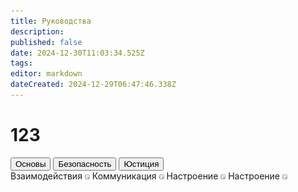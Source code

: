 ```yaml
---
title: Руководства
description: 
published: false
date: 2024-12-30T11:03:34.525Z
tags: 
editor: markdown
dateCreated: 2024-12-29T06:47:46.338Z
---
```


# 123
<div class="nav-panel center br">
  <!--  -->
  <div class="nav-panel__nav-tabs flex-clmn br-child padding-bl">
    <button class="nav-link active">Основы</button>
    <button class="nav-link">Безопасность</button>
    <button class="nav-link">Юстиция</button>
  </div>
  <!--  -->
  <div class="nav-panel__tab-panels br-child padding-bl">
    <div class="tab-panel">
      <a class="tab-panel__item">
        <span>Взаимодействия</span>
        <img src="/passenger.png"/>
      </a>
      <a class="tab-panel__item">
        <span>Коммуникация</span>
        <img src="/passenger.png"/>
      </a>
      <a class="tab-panel__item">
        <span>Настроение</span>
        <img src="/passenger.png"/>
      </a>
      <a class="tab-panel__item">
        <span>Настроение</span>
        <img src="/passenger.png"/>
      </a>
    </div>
  </div>
</div>
<div></div>
